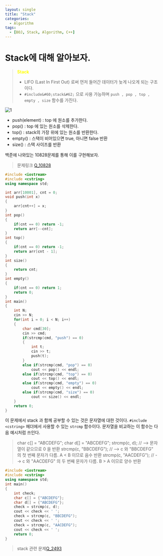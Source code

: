```yaml
---
layout: single
title: "Stack"
categories:
  - Algorithm
tags:
  - [BOJ, Stack, Algorithm, C++]
---
```


# Stack에 대해 알아보자.

> <span style="color:yellow"> **Stack** </span>
> - LIFO (Last In First Out) 로써 먼저 들어간 데이터가 늦게 나오게 되는 구조이다. <br>
> - `#include&#60;stack&#62;` 으로 사용 가능하며 `push , pop , top , empty , size` 함수를 가진다.

![1](https://user-images.githubusercontent.com/87271529/168085166-d4e82515-bd97-4228-a15a-4b835d0729dd.jpeg)

- push(element) : top 에 원소를 추가한다.
- pop() : top 에 있는 원소를 삭제한다.
- top() : stack의 가장 위에 있는 원소를 반환한다.
- empty() : 스택이 비어있으면 true, 아니면 false 반환
- size() : 스택 사이즈를 반환

백준에 나와있는 10828문제를 통해 이를 구현해보자.

> 문제링크 [Q_10828](https://www.acmicpc.net/problem/10828)

```cpp
#include <iostream>
#include <cstring>
using namespace std;

int arr[10001], cnt = 0;
void push(int x)
{
    arr[cnt++] = x;
}
int pop()
{
    if(cnt == 0) return -1;
    return arr[--cnt]; 
}
int top()
{
    if(cnt == 0) return -1;
    return arr[cnt - 1];
}
int size()
{
    return cnt;
}
int empty()
{
    if(cnt == 0) return 1;
    return 0;
}
int main()
{
    int N;
    cin >> N;
    for(int i = 0; i < N; i++)
    {
        char cmd[30];
        cin >> cmd;
        if(strcmp(cmd, "push") == 0)
        {
            int t;
            cin >> t;
            push(t);
        }
        else if(strcmp(cmd, "pop") == 0)
            cout << pop() << endl;
        else if(strcmp(cmd, "top") == 0)
            cout << top() << endl;
        else if(strcmp(cmd, "empty") == 0)
            cout << empty() << endl;
        else if(strcmp(cmd, "size") == 0)
            cout << size() << endl;
    }
    return 0;
}
```

이 문제에서 stack 과 함께 공부할 수 있는 것은 문자열에 대한 것이다.
`#include <cstring>` 헤더에서 사용할 수 있는 `strcmp` 함수이다.
문자열을 비교하는 이 함수는 다음 예시처럼 쓰인다.

> char c[] = "ABCDEFG";
> char d[] = "ABCDEFG";
> strcmp(c, d);         // --> 문자열이 같으므로 0 을 반환
> strcmp(c, "BBCDEFG"); // --> c 와 "BBCDEFG" 의 첫 번째 문자가 다름. A < B 이므로 음수 반환
> strcmp(c, "AACDEFG"); // --> c 와 "AACDEFG" 의 두 번째 문자가 다름. B > A 이므로 양수 반환

```cpp
#include <iostream>
#include <cstring>
using namespace std;
int main()
{
    int check;
    char c[] = {"ABCDEFG"};
    char d[] = {"ABCDEFG"};
    check = strcmp(c, d);
    cout << check << ' ';
    check = strcmp(c, "BBCDEFG");
    cout << check << ' ';
    check = strcmp(c, "AACDEFG");
    cout << check << ' ';
    return 0;
}
```

> stack 관련 문제[Q_2493](https://www.acmicpc.net/problem/2493)
